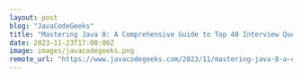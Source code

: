 ```yaml
---
layout: post
blog: "JavaCodeGeeks"
title: "Mastering Java 8: A Comprehensive Guide to Top 40 Interview Questions with In-Depth Answers"
date: 2023-11-23T17:00:00Z
image: images/javacodegeeks.png
remote_url: "https://www.javacodegeeks.com/2023/11/mastering-java-8-a-comprehensive-guide-to-top-40-interview-questions-with-in-depth-answers.html"
---
```

